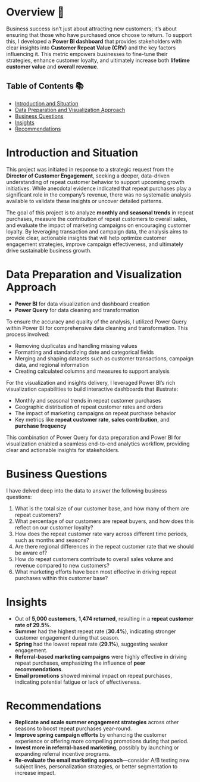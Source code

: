 # Overview 📖
Business success isn’t just about attracting new customers; it’s about ensuring that those who have purchased once choose to return. To support this, I developed a **Power BI dashboard** that provides stakeholders with clear insights into **Customer Repeat Value (CRV)** and the key factors influencing it. This metric empowers businesses to fine-tune their strategies, enhance customer loyalty, and ultimately increase both **lifetime customer value** and **overall revenue**.

## Table of Contents 📚
- [Introduction and Situation](#introduction-and-situation)
- [Data Preparation and Visualization Approach](#data-preparation-and-visualization-approach)
- [Business Questions](#business-questions)
- [Insights](#insights)
- [Recommendations](#recommendations)

# Introduction and Situation
This project was initiated in response to a strategic request from the **Director of Customer Engagement**, seeking a deeper, data-driven understanding of repeat customer behavior to support upcoming growth initiatives. While anecdotal evidence indicated that repeat purchases play a significant role in the company’s revenue, there was no systematic analysis available to validate these insights or uncover detailed patterns.

The goal of this project is to analyze **monthly and seasonal trends** in repeat purchases, measure the contribution of repeat customers to overall sales, and evaluate the impact of marketing campaigns on encouraging customer loyalty. By leveraging transaction and campaign data, the analysis aims to provide clear, actionable insights that will help optimize customer engagement strategies, improve campaign effectiveness, and ultimately drive sustainable business growth.

# Data Preparation and Visualization Approach

- **Power BI** for data visualization and dashboard creation  
- **Power Query** for data cleaning and transformation

To ensure the accuracy and quality of the analysis, I utilized Power Query within Power BI for comprehensive data cleaning and transformation. This process involved:

- Removing duplicates and handling missing values  
- Formatting and standardizing date and categorical fields  
- Merging and shaping datasets such as customer transactions, campaign data, and regional information  
- Creating calculated columns and measures to support analysis  

For the visualization and insights delivery, I leveraged Power BI’s rich visualization capabilities to build interactive dashboards that illustrate:

- Monthly and seasonal trends in repeat customer purchases  
- Geographic distribution of repeat customer rates and orders  
- The impact of marketing campaigns on repeat purchase behavior  
- Key metrics like **repeat customer rate**, **sales contribution**, and **purchase frequency**

This combination of Power Query for data preparation and Power BI for visualization enabled a seamless end-to-end analytics workflow, providing clear and actionable insights for stakeholders.

# Business Questions
I have delved deep into the data to answer the following business questions:

1. What is the total size of our customer base, and how many of them are repeat customers?  
2. What percentage of our customers are repeat buyers, and how does this reflect on our customer loyalty?  
3. How does the repeat customer rate vary across different time periods, such as months and seasons?  
4. Are there regional differences in the repeat customer rate that we should be aware of?  
5. How do repeat customers contribute to overall sales volume and revenue compared to new customers?  
6. What marketing efforts have been most effective in driving repeat purchases within this customer base?

# Insights

- Out of **5,000 customers**, **1,474 returned**, resulting in a **repeat customer rate of 29.5%**.  
- **Summer** had the highest repeat rate (**30.4%**), indicating stronger customer engagement during that season.  
- **Spring** had the lowest repeat rate (**29.1%**), suggesting weaker engagement.  
- **Referral-based marketing campaigns** were highly effective in driving repeat purchases, emphasizing the influence of **peer recommendations**.  
- **Email promotions** showed minimal impact on repeat purchases, indicating potential fatigue or lack of effectiveness.

# Recommendations

- **Replicate and scale summer engagement strategies** across other seasons to boost repeat purchases year-round.  
- **Improve spring campaign efforts** by enhancing the customer experience or offering more compelling promotions during that period.  
- **Invest more in referral-based marketing**, possibly by launching or expanding referral incentive programs.  
- **Re-evaluate the email marketing approach**—consider A/B testing new subject lines, personalization strategies, or better segmentation to increase impact.



